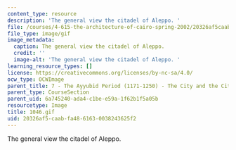 ```yaml
---
content_type: resource
description: 'The general view the citadel of Aleppo. '
file: /courses/4-615-the-architecture-of-cairo-spring-2002/20326af5caabfa4861630038243625f2_1046.gif
file_type: image/gif
image_metadata:
  caption: The general view the citadel of Aleppo.
  credit: ''
  image-alt: 'The general view the citadel of Aleppo. '
learning_resource_types: []
license: https://creativecommons.org/licenses/by-nc-sa/4.0/
ocw_type: OCWImage
parent_title: 7 - The Ayyubid Period (1171-1250) - The City and the Citadel
parent_type: CourseSection
parent_uid: 6a745240-ada4-c1be-e59a-1f62b1f5a05b
resourcetype: Image
title: 1046.gif
uid: 20326af5-caab-fa48-6163-0038243625f2
---
```

The general view the citadel of Aleppo. 
